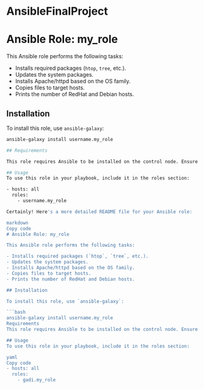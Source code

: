 # AnsibleFinalProject
# Ansible Role: my_role

This Ansible role performs the following tasks:

- Installs required packages (`htop`, `tree`, etc.).
- Updates the system packages.
- Installs Apache/httpd based on the OS family.
- Copies files to target hosts.
- Prints the number of RedHat and Debian hosts.

## Installation

To install this role, use `ansible-galaxy`:

```bash
ansible-galaxy install username.my_role

## Requirements

This role requires Ansible to be installed on the control node. Ensure that your target hosts are reachable and properly configured for Ansible connectivity.

## Usage
To use this role in your playbook, include it in the roles section:

- hosts: all
  roles:
    - username.my_role

Certainly! Here's a more detailed README file for your Ansible role:

markdown
Copy code
# Ansible Role: my_role

This Ansible role performs the following tasks:

- Installs required packages (`htop`, `tree`, etc.).
- Updates the system packages.
- Installs Apache/httpd based on the OS family.
- Copies files to target hosts.
- Prints the number of RedHat and Debian hosts.

## Installation

To install this role, use `ansible-galaxy`:

```bash
ansible-galaxy install username.my_role
Requirements
This role requires Ansible to be installed on the control node. Ensure that your target hosts are reachable and properly configured for Ansible connectivity.

## Usage
To use this role in your playbook, include it in the roles section:

yaml
Copy code
- hosts: all
  roles:
    - gadi.my_role

